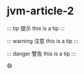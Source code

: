 # jvm-article-2

::: tip 提示
this is a tip
:::

::: warning 注意
this is a tip
:::

::: danger 警告
this is a tip
:::


:smile: